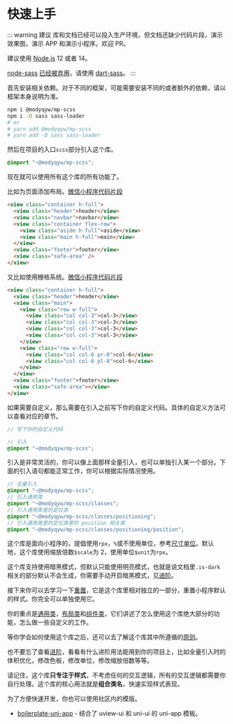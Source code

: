 # 快速上手

::: warning 建议
库和文档已经可以投入生产环境，但文档还缺少代码片段，演示效果图，演示 APP 和演示小程序。欢迎 PR。

建议使用 [Node.js](https://nodejs.org/en/) 12 或者 14。

[node-sass](https://github.com/sass/node-sass#readme) [已经被弃用](https://sass-lang.com/blog/libsass-is-deprecated)，请使用 [dart-sass](https://github.com/sass/dart-sass#readme)。
:::

首先安装相关依赖。对于不同的框架，可能需要安装不同的或者额外的依赖，请以框架本身说明为准。

```sh
npm i @modyqyw/mp-scss
npm i -D sass sass-loader
# or
# yarn add @modyqyw/mp-scss
# yarn add -D sass sass-loader
```

然后在项目的入口`scss`部分引入这个库。

```scss
@import "~@modyqyw/mp-scss";
```

现在就可以使用所有这个库的所有功能了。

比如为页面添加布局。[微信小程序代码片段](https://developers.weixin.qq.com/s/S23bgZmT7qlI)

```html
<view class="container h-full">
  <view class="header">header</view>
  <view class="navbar">navbar</view>
  <view class="container flex-row">
    <view class="aside h-full">aside</view>
    <view class="main h-full">main</view>
  </view>
  <view class="footer">footer</view>
  <view class="safe-area" />
</view>
```

又比如使用栅格系统。[微信小程序代码片段](https://developers.weixin.qq.com/s/7E3vTZmp7bly)

```html
<view class="container h-full">
  <view class="header">header</view>
  <view class="main">
    <view class="row w-full">
      <view class="col col-3">col-3</view>
      <view class="col col-3">col-3</view>
      <view class="col col-3">col-3</view>
      <view class="col col-3">col-3</view>
    </view>
    <view class="row w-full">
      <view class="col col-6 pr-8">col-6</view>
      <view class="col col-6 pl-8">col-6</view>
    </view>
  </view>
  <view class="footer">footer</view>
  <view class="safe-area"></view>
</view>
```

如果需要自定义，那么需要在引入之前写下你的自定义代码。具体的自定义方法可以查看对应的章节。

```scss
// 写下你的自定义代码

// 引入
@import "~@modyqyw/mp-scss";
```

引入是非常灵活的，你可以像上面那样全量引入，也可以单独引入某一个部分。下面的引入语句都能正常工作，你可以根据实际情况使用。

```scss
// 全量引入
@import "~@modyqyw/mp-scss";
// 引入通用类
@import "~@modyqyw/mp-scss/classes";
// 引入通用类里的定位类
@import "~@modyqyw/mp-scss/classes/positioning";
// 引入通用类里的定位类里的 position 相关类
@import "~@modyqyw/mp-scss/classes/positioning/position";
```

这个库是面向小程序的，提倡使用`rpx`，`%`或不使用单位，参考[尺寸单位](https://developers.weixin.qq.com/miniprogram/dev/framework/view/wxss.html)。默认地，这个库使用缩放倍数`$scale`为 2，使用单位`$unit`为`rpx`。

这个库支持使用暗黑模式，但默认只能使用明亮模式，也就是说文档里`.is-dark`相关的部分默认不会生成，你需要手动开启暗黑模式，见[进阶](../advance/README.md#色彩)。

接下来你可以去学习一下[重置](../reset/README.md)，它是这个库里相对独立的一部分，重置小程序默认的样式。你完全可以单独使用它。

你的重点是[通用类](../classes/index.md)，[布局类](../layout/index.md)和[组件类](../components/index.md)，它们讲述了怎么使用这个库绝大部分的功能，怎么做一些自定义的工作。

等你学会如何使用这个库之后，还可以去了解这个库其中所遵循的[原则](./design.md)。

也不要忘了查看[进阶](../advance/README.md)，看看有什么进阶用法能用到你的项目上，比如全量引入时的体积优化，修改色板，修改单位，修改缩放倍数等等。

请记住，这个库**只专注于样式**，不考虑任何的交互逻辑，所有的交互逻辑都需要你自行处理。这个库的核心用法就是**组合类名**，快速实现样式表现。

为了方便快速开发，你也可以使用社区内的模版。

- [boilerplate-uni-app](https://github.com/MillCloud/boilerplate-uni-app) - 结合了 uview-ui 和 uni-ui 的 uni-app 模板。
